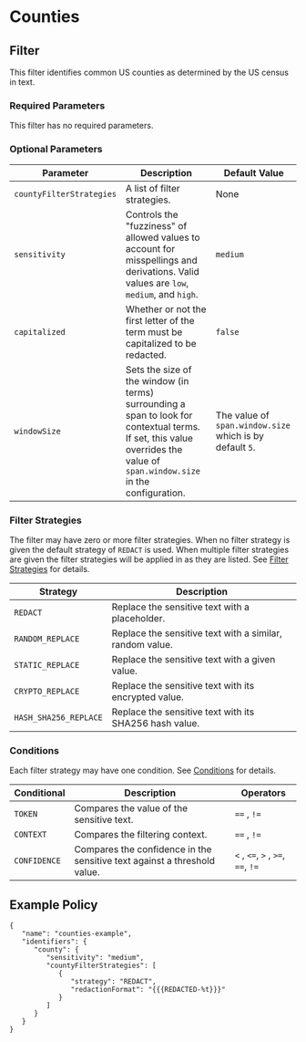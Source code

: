 # Counties

## Filter

This filter identifies common US counties as determined by the US census in text.

### Required Parameters

This filter has no required parameters.

### Optional Parameters

| Parameter                | Description                                                                                                                                                                | Default Value                                            |
|--------------------------|----------------------------------------------------------------------------------------------------------------------------------------------------------------------------|----------------------------------------------------------|
| `countyFilterStrategies` | A list of filter strategies.                                                                                                                                               | None                                                     |
| `sensitivity`            | Controls the "fuzziness" of allowed values to account for misspellings and derivations. Valid values are `low`, `medium`, and `high`.                                      | `medium`                                                 |
| `capitalized`            | Whether or not the first letter of the term must be capitalized to be redacted.                                                                                            | `false`                                                  |
| `windowSize`             | Sets the size of the window (in terms) surrounding a span to look for contextual terms. If set, this value overrides the value of `span.window.size` in the configuration. | The value of `span.window.size` which is by default `5`. |

### Filter Strategies

The filter may have zero or more filter strategies. When no filter strategy is given the default strategy of `REDACT` is
used. When multiple filter strategies are given the filter strategies will be applied in as they are listed.
See [Filter Strategies](#filter-strategies) for details.

| Strategy              | Description                                              |
|-----------------------|----------------------------------------------------------|
| `REDACT`              | Replace the sensitive text with a placeholder.           |
| `RANDOM_REPLACE`      | Replace the sensitive text with a similar, random value. |
| `STATIC_REPLACE`      | Replace the sensitive text with a given value.           |
| `CRYPTO_REPLACE`      | Replace the sensitive text with its encrypted value.     |
| `HASH_SHA256_REPLACE` | Replace the sensitive text with its SHA256 hash value.   |

### Conditions

Each filter strategy may have one condition. See [Conditions](#conditions) for details.

| Conditional  | Description                                                              | Operators                          |
|--------------|--------------------------------------------------------------------------|------------------------------------|
| `TOKEN`      | Compares the value of the sensitive text.                                | `==` , `!=`                        |
| `CONTEXT`    | Compares the filtering context.                                          | `==` , `!=`                        |
| `CONFIDENCE` | Compares the confidence in the sensitive text against a threshold value. | `<` , `<=`, `>` , `>=`, `==`, `!=` |

## Example Policy

```
{
   "name": "counties-example",
   "identifiers": {
      "county": {
         "sensitivity": "medium",
         "countyFilterStrategies": [
            {
               "strategy": "REDACT",
               "redactionFormat": "{{{REDACTED-%t}}}"
            }
         ]
      }
   }
}
```

